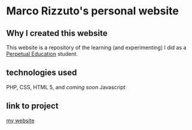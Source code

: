# Marco Rizzuto's personal website

## Why I created this website
This website is a repository of the learning (and experimenting) I did as a [Perpetual Education](https://perpetual.education) student. 

## technologies used
PHP, CSS, HTML 5, and *coming soon* Javascript

## link to project
[my website](https://peprojects.dev/alpha-1/mprizzuto/)